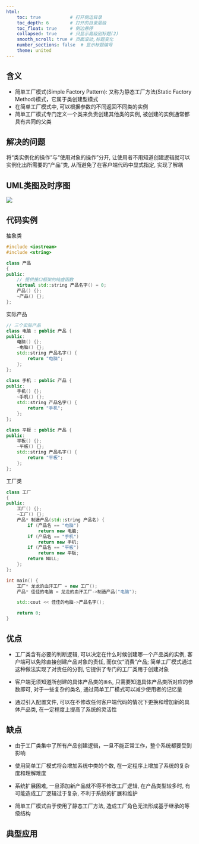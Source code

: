```yaml
---
html:
    toc: true           # 打开侧边目录
    toc_depth: 6        # 打开的目录层级
    toc_float: true     # 侧边悬停
    collapsed: true     # 只显示高级别标题(2)
    smooth_scroll: true # 页面滚动,标题变化
    number_sections: false  # 显示标题编号
    theme: united
--- 
```


## 含义

* 简单工厂模式(Simple Factory Pattern): 又称为静态工厂方法(Static Factory Method)模式，它属于类创建型模式
* 在简单工厂模式中, 可以根据参数的不同返回不同类的实例
* 简单工厂模式专门定义一个类来负责创建其他类的实例, 被创建的实例通常都具有共同的父类

## 解决的问题

将“类实例化的操作”与“使用对象的操作”分开, 让使用者不用知道创建逻辑就可以实例化出所需要的“产品”类, 从而避免了在客户端代码中显式指定, 实现了解耦

## UML类图及时序图

![](https://raw.githubusercontent.com/kiddxl/dxlkid/main/daixll/%E8%AE%BE%E8%AE%A1%E6%A8%A1%E5%BC%8F/11.png)

## 代码实例

抽象类
```cpp
#include <iostream>
#include <string>

class 产品
{
public:
	// 提供接口框架的纯虚函数
	virtual std::string 产品名字() = 0;
	产品() {};
	~产品() {};
};
```

实际产品
```cpp
// 三个实际产品
class 电脑 : public 产品 {
public:
	电脑() {};
	~电脑() {};
	std::string 产品名字() {
		return "电脑";
	};
};

class 手机 : public 产品 {
public:
	手机() {};
	~手机() {};
	std::string 产品名字() {
		return "手机";
	};
};

class 平板 : public 产品 {
public:
	平板() {};
	~平板() {};
	std::string 产品名字() {
		return "平板";
	};
};
```

工厂类
```cpp
class 工厂
{
public:
	工厂() {};
	~工厂() {};
	产品* 制造产品(std::string 产品名) {
		if (产品名 == "电脑")
			return new 电脑;
		if (产品名 == "手机")
			return new 手机;
		if (产品名 == "平板")
			return new 平板;
		return NULL;
	};
};

int main() {
	工厂* 龙龙的血汗工厂 = new 工厂();
	产品* 佳佳的电脑 = 龙龙的血汗工厂->制造产品("电脑");

	std::cout << 佳佳的电脑->产品名字();

	return 0;
}
```

## 优点

* 工厂类含有必要的判断逻辑, 可以决定在什么时候创建哪一个产品类的实例, 客户端可以免除直接创建产品对象的责任, 而仅仅“消费”产品; 简单工厂模式通过这种做法实现了对责任的分割, 它提供了专门的工厂类用于创建对象

* 客户端无须知道所创建的具体产品类的`类名`, 只需要知道具体产品类所对应的参数即可, 对于一些复杂的类名, 通过简单工厂模式可以减少使用者的记忆量

* 通过引入配置文件, 可以在不修改任何客户端代码的情况下更换和增加新的具体产品类, 在一定程度上提高了系统的灵活性

## 缺点

* 由于工厂类集中了所有产品创建逻辑，一旦不能正常工作，整个系统都要受到影响

* 使用简单工厂模式将会增加系统中类的个数, 在一定程序上增加了系统的复杂度和理解难度

* 系统扩展困难, 一旦添加新产品就不得不修改工厂逻辑, 在产品类型较多时, 有可能造成工厂逻辑过于复杂, 不利于系统的扩展和维护

* 简单工厂模式由于使用了静态工厂方法, 造成工厂角色无法形成基于继承的等级结构

## 典型应用


